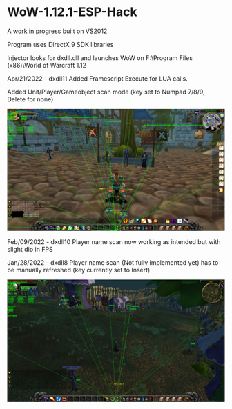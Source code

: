 # WoW-1.12.1-ESP-Hack

A work in progress built on VS2012

Program uses DirectX 9 SDK libraries

Injector looks for dxdll.dll and launches WoW on F:\Program Files (x86)\World of Warcraft 1.12

Apr/21/2022 - dxdll11
Added Framescript Execute for LUA calls.

Added Unit/Player/Gameobject scan mode (key set to Numpad 7/8/9, Delete for none)

<div align="center">
    <img src="https://raw.githubusercontent.com/buttburger1/WoW-1.12.1-ESP-Hack/main/test1.png" width="1000px"</img> 
</div>

Feb/09/2022 - dxdll10
Player name scan now working as intended but with slight dip in FPS

Jan/28/2022 - dxdll8
Player name scan (Not fully implemented yet) has to be manually refreshed (key currently set to Insert)

<div align="center">
    <img src="https://raw.githubusercontent.com/buttburger1/WoW-1.12.1-ESP-Hack/main/test.png" width="1000px"</img> 
</div>
